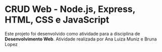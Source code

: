 # CRUD Web - Node.js, Express, HTML, CSS e JavaScript

Este projeto foi desenvolvido como atividade para a disciplina de **Desenvolvimento Web**.
Atividade realizada por Ana Luiza Muniz e Bruna Lopez
